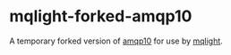 mqlight-forked-amqp10
=====================

A temporary forked version of [amqp10](https://npmjs.org/package/amqp10) for
use by [mqlight](https://npmjs.org/package/mqlight).
